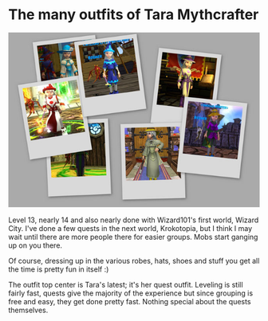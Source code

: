 # The many outfits of Tara Mythcrafter

[![](../uploads/2008/07/outfits.jpg "outfits")](../uploads/2008/07/outfits.jpg)

Level 13, nearly 14 and also nearly done with Wizard101's first world, Wizard City. I've done a few quests in the next world, Krokotopia, but I think I may wait until there are more people there for easier groups. Mobs start ganging up on you there.

Of course, dressing up in the various robes, hats, shoes and stuff you get all the time is pretty fun in itself :)

The outfit top center is Tara's latest; it's her quest outfit. Leveling is still fairly fast, quests give the majority of the experience but since grouping is free and easy, they get done pretty fast. Nothing special about the quests themselves.

